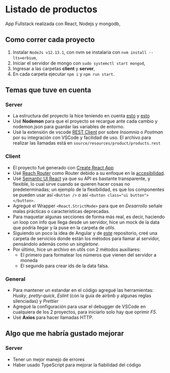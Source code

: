 # Listado de productos
App Fullstack realizada con React, Nodejs y mongodb, 

## Como correr cada proyecto
1. Instalar ```NodeJs v12.13.1```, con nvm se instalaria con ```nvm install --lts=erbium```,  
2. Iniciar el servidor de mongo con ```sudo systemctl start mongod```,
3. Ingresar a las carpetas **client** y **server**, 
4. En cada carpeta ejecutar ```npm i``` y ```npm run start```.

## Temas que tuve en cuenta
### Server
* La estructura del proyecto la hice teniendo en cuenta [esto](https://github.com/goldbergyoni/nodebestpractices/blob/master/sections/projectstructre/breakintcomponents.md) y [esto](https://github.com/goldbergyoni/nodebestpractices/blob/master/sections/projectstructre/breakintcomponents.md)
* Usé **Nodemon** para que el proyecto se recargue ante cada cambio y nodemon.json para guardar las variables de entorno.
* Usé la extensión de vscode [REST Client](https://marketplace.visualstudio.com/items?itemName=humao.rest-client) por sobre *Insomnia* o *Postman* por su integración con VSCode y facilidad de uso. El archivo para realizar las llamadas está en ```source/resources/product/products.rest ```

### Client
* El proyecto fué generado con [Create React App](https://github.com/facebook/create-react-app)
* Usé [Reach Router](https://reach.tech/router) como Router debido a su enfoque en la [accesibilidad](https://reach.tech/router/accessibility).
* Usé [Semantic UI React](https://react.semantic-ui.com/) ya que su API es bastante transparente, y flexible, lo cual sirve cuando se quieren hacer cosas no predeterminadas; un ejemplo de la flexibilidad, es que los componentes se pueden usar así ```<Button />``` o así ```<button class="ui button"></button>```.
* Agregué el Wrapper ```<React.StrictMode>``` para que en *Desarrollo* señale malas prácticas o caracteristicas deprecadas.
* Para maquetar algunas secciones de forma más real, es decir, haciendo un loop con info que llega desde un servidor, hice un mock de la data que podría llegar y la puse en la carpeta de *utils*.
* Siguiendo un poco la idea de Angular y de [este](https://github.com/goncy/cablevision-test-milton/tree/master/src/services) repositorio, creé una carpeta de servicios donde están los métodos para llamar al servidor, pensándolo además como un *singletone*.
* Por último, hice un archivo en utils con 2 métodos auxiliares:
  *  El primero para formatear los números que vienen del servidor a moneda
  *  El segundo para crear ids de la data falsa.

### General
* Para mantener un estandar en el código agregué las herramientas: *Husky*, *pretty-quick*, *Eslint* (con la guía de airbnb y algunas reglas silenciadas) y *Prettier*
* Agregué la configuración para usar el debugger de VSCode en cualquiera de los 2 proyectos, para iniciarlo solo hay que oprimir *F5*.   
* Usé **Axios** para hacer llamadas HTTP. 

## Algo que me habría gustado mejorar
### Server
* Tener un mejor manejo de errores
* Haber usado TypeScript para mejorar la fiabilidad del código
